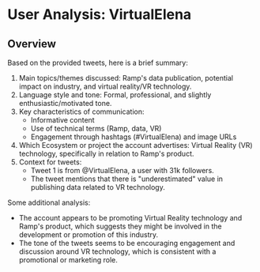 # User Analysis: VirtualElena

## Overview

Based on the provided tweets, here is a brief summary:

1. Main topics/themes discussed: Ramp's data publication, potential impact on industry, and virtual reality/VR technology.
2. Language style and tone: Formal, professional, and slightly enthusiastic/motivated tone.
3. Key characteristics of communication:
	* Informative content
	* Use of technical terms (Ramp, data, VR)
	* Engagement through hashtags (#VirtualElena) and image URLs
4. Which Ecosystem or project the account advertises: Virtual Reality (VR) technology, specifically in relation to Ramp's product.
5. Context for tweets:
	+ Tweet 1 is from @VirtualElena, a user with 31k followers.
	+ The tweet mentions that there is "underestimated" value in publishing data related to VR technology.

Some additional analysis:

* The account appears to be promoting Virtual Reality technology and Ramp's product, which suggests they might be involved in the development or promotion of this industry.
* The tone of the tweets seems to be encouraging engagement and discussion around VR technology, which is consistent with a promotional or marketing role.